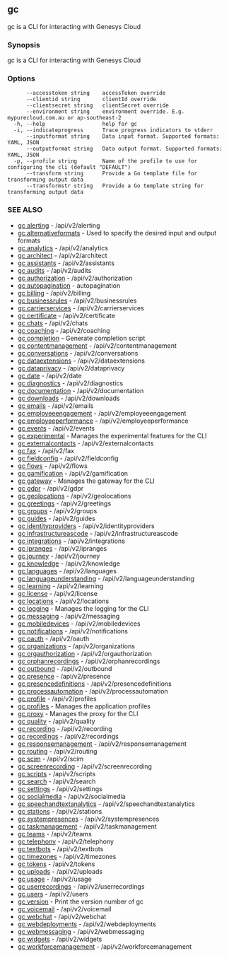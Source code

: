 ## gc

gc is a CLI for interacting with Genesys Cloud

### Synopsis

gc is a CLI for interacting with Genesys Cloud

### Options

```
      --accesstoken string    accessToken override
      --clientid string       clientId override
      --clientsecret string   clientSecret override
      --environment string    environment override. E.g. mypurecloud.com.au or ap-southeast-2
  -h, --help                  help for gc
  -i, --indicateprogress      Trace progress indicators to stderr
      --inputformat string    Data input format. Supported formats: YAML, JSON
      --outputformat string   Data output format. Supported formats: YAML, JSON
  -p, --profile string        Name of the profile to use for configuring the cli (default "DEFAULT")
      --transform string      Provide a Go template file for transforming output data
      --transformstr string   Provide a Go template string for transforming output data
```

### SEE ALSO

* [gc alerting](gc_alerting.html)	 - /api/v2/alerting
* [gc alternativeformats](gc_alternativeformats.html)	 - Used to specify the desired input and output formats
* [gc analytics](gc_analytics.html)	 - /api/v2/analytics
* [gc architect](gc_architect.html)	 - /api/v2/architect
* [gc assistants](gc_assistants.html)	 - /api/v2/assistants
* [gc audits](gc_audits.html)	 - /api/v2/audits
* [gc authorization](gc_authorization.html)	 - /api/v2/authorization
* [gc autopagination](gc_autopagination.html)	 - autopagination
* [gc billing](gc_billing.html)	 - /api/v2/billing
* [gc businessrules](gc_businessrules.html)	 - /api/v2/businessrules
* [gc carrierservices](gc_carrierservices.html)	 - /api/v2/carrierservices
* [gc certificate](gc_certificate.html)	 - /api/v2/certificate
* [gc chats](gc_chats.html)	 - /api/v2/chats
* [gc coaching](gc_coaching.html)	 - /api/v2/coaching
* [gc completion](gc_completion.html)	 - Generate completion script
* [gc contentmanagement](gc_contentmanagement.html)	 - /api/v2/contentmanagement
* [gc conversations](gc_conversations.html)	 - /api/v2/conversations
* [gc dataextensions](gc_dataextensions.html)	 - /api/v2/dataextensions
* [gc dataprivacy](gc_dataprivacy.html)	 - /api/v2/dataprivacy
* [gc date](gc_date.html)	 - /api/v2/date
* [gc diagnostics](gc_diagnostics.html)	 - /api/v2/diagnostics
* [gc documentation](gc_documentation.html)	 - /api/v2/documentation
* [gc downloads](gc_downloads.html)	 - /api/v2/downloads
* [gc emails](gc_emails.html)	 - /api/v2/emails
* [gc employeeengagement](gc_employeeengagement.html)	 - /api/v2/employeeengagement
* [gc employeeperformance](gc_employeeperformance.html)	 - /api/v2/employeeperformance
* [gc events](gc_events.html)	 - /api/v2/events
* [gc experimental](gc_experimental.html)	 - Manages the experimental features for the CLI
* [gc externalcontacts](gc_externalcontacts.html)	 - /api/v2/externalcontacts
* [gc fax](gc_fax.html)	 - /api/v2/fax
* [gc fieldconfig](gc_fieldconfig.html)	 - /api/v2/fieldconfig
* [gc flows](gc_flows.html)	 - /api/v2/flows
* [gc gamification](gc_gamification.html)	 - /api/v2/gamification
* [gc gateway](gc_gateway.html)	 - Manages the gateway for the CLI
* [gc gdpr](gc_gdpr.html)	 - /api/v2/gdpr
* [gc geolocations](gc_geolocations.html)	 - /api/v2/geolocations
* [gc greetings](gc_greetings.html)	 - /api/v2/greetings
* [gc groups](gc_groups.html)	 - /api/v2/groups
* [gc guides](gc_guides.html)	 - /api/v2/guides
* [gc identityproviders](gc_identityproviders.html)	 - /api/v2/identityproviders
* [gc infrastructureascode](gc_infrastructureascode.html)	 - /api/v2/infrastructureascode
* [gc integrations](gc_integrations.html)	 - /api/v2/integrations
* [gc ipranges](gc_ipranges.html)	 - /api/v2/ipranges
* [gc journey](gc_journey.html)	 - /api/v2/journey
* [gc knowledge](gc_knowledge.html)	 - /api/v2/knowledge
* [gc languages](gc_languages.html)	 - /api/v2/languages
* [gc languageunderstanding](gc_languageunderstanding.html)	 - /api/v2/languageunderstanding
* [gc learning](gc_learning.html)	 - /api/v2/learning
* [gc license](gc_license.html)	 - /api/v2/license
* [gc locations](gc_locations.html)	 - /api/v2/locations
* [gc logging](gc_logging.html)	 - Manages the logging for the CLI
* [gc messaging](gc_messaging.html)	 - /api/v2/messaging
* [gc mobiledevices](gc_mobiledevices.html)	 - /api/v2/mobiledevices
* [gc notifications](gc_notifications.html)	 - /api/v2/notifications
* [gc oauth](gc_oauth.html)	 - /api/v2/oauth
* [gc organizations](gc_organizations.html)	 - /api/v2/organizations
* [gc orgauthorization](gc_orgauthorization.html)	 - /api/v2/orgauthorization
* [gc orphanrecordings](gc_orphanrecordings.html)	 - /api/v2/orphanrecordings
* [gc outbound](gc_outbound.html)	 - /api/v2/outbound
* [gc presence](gc_presence.html)	 - /api/v2/presence
* [gc presencedefinitions](gc_presencedefinitions.html)	 - /api/v2/presencedefinitions
* [gc processautomation](gc_processautomation.html)	 - /api/v2/processautomation
* [gc profile](gc_profile.html)	 - /api/v2/profiles
* [gc profiles](gc_profiles.html)	 - Manages the application profiles
* [gc proxy](gc_proxy.html)	 - Manages the proxy for the CLI
* [gc quality](gc_quality.html)	 - /api/v2/quality
* [gc recording](gc_recording.html)	 - /api/v2/recording
* [gc recordings](gc_recordings.html)	 - /api/v2/recordings
* [gc responsemanagement](gc_responsemanagement.html)	 - /api/v2/responsemanagement
* [gc routing](gc_routing.html)	 - /api/v2/routing
* [gc scim](gc_scim.html)	 - /api/v2/scim
* [gc screenrecording](gc_screenrecording.html)	 - /api/v2/screenrecording
* [gc scripts](gc_scripts.html)	 - /api/v2/scripts
* [gc search](gc_search.html)	 - /api/v2/search
* [gc settings](gc_settings.html)	 - /api/v2/settings
* [gc socialmedia](gc_socialmedia.html)	 - /api/v2/socialmedia
* [gc speechandtextanalytics](gc_speechandtextanalytics.html)	 - /api/v2/speechandtextanalytics
* [gc stations](gc_stations.html)	 - /api/v2/stations
* [gc systempresences](gc_systempresences.html)	 - /api/v2/systempresences
* [gc taskmanagement](gc_taskmanagement.html)	 - /api/v2/taskmanagement
* [gc teams](gc_teams.html)	 - /api/v2/teams
* [gc telephony](gc_telephony.html)	 - /api/v2/telephony
* [gc textbots](gc_textbots.html)	 - /api/v2/textbots
* [gc timezones](gc_timezones.html)	 - /api/v2/timezones
* [gc tokens](gc_tokens.html)	 - /api/v2/tokens
* [gc uploads](gc_uploads.html)	 - /api/v2/uploads
* [gc usage](gc_usage.html)	 - /api/v2/usage
* [gc userrecordings](gc_userrecordings.html)	 - /api/v2/userrecordings
* [gc users](gc_users.html)	 - /api/v2/users
* [gc version](gc_version.html)	 - Print the version number of gc
* [gc voicemail](gc_voicemail.html)	 - /api/v2/voicemail
* [gc webchat](gc_webchat.html)	 - /api/v2/webchat
* [gc webdeployments](gc_webdeployments.html)	 - /api/v2/webdeployments
* [gc webmessaging](gc_webmessaging.html)	 - /api/v2/webmessaging
* [gc widgets](gc_widgets.html)	 - /api/v2/widgets
* [gc workforcemanagement](gc_workforcemanagement.html)	 - /api/v2/workforcemanagement


